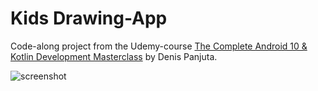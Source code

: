 # Kids Drawing-App

Code-along project from the Udemy-course [The Complete Android 10 & Kotlin Development Masterclass](https://www.udemy.com/course/android-kotlin-developer/) by Denis Panjuta.

![screenshot](.images/image1.png)

